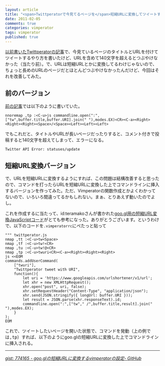 ```yaml
---
layout: article
title: "<span>Twittperatorで今見てるページを</span>短縮URLに変換してツイートする"
date: 2011-02-05
comments: true
categories: vimperator
tags: vimperator
published: true
---
```


[以前書いたTwittperatorの記事](/2011/01/22/vimperator-twitter-plugin-twittperator)で、今見ているページのタイトルとURLを付けてツイートするやり方を書いたけど、URLを含めて140文字を超えるとつぶやけなかった（当たり前）。で、URLは短縮URLとかに変換してるわけじゃないので、ちょっと長めのURLのページだとほとんどつぶやけなかったんだけど、今回はそれを改善してみた。
<!-- READMORE -->

## 前のバージョン
[前の記事](/2011/01/22/vimperator-twitter-plugin-twittperator)では以下のように書いていた。

~~~ vim
nnoremap ,tp :<C-u>js commandline.open(":",["tw",buffer.title,buffer.URI].join(" "),modes.EX)<CR><C-a><Right><Right><Right><Space>/<Space><Left><Left><Left>
~~~

でもこれだと、タイトルやURLが長いページだったりすると、コメント付きで投稿すると140文字を超えてしまって、エラーになる。

~~~ sh
Twitter API Error: statuses/update
~~~


## 短縮URL変換バージョン

で、URLを短縮URLに変換するようにすれば、この問題は結構改善すると思ったので、コマンドを打ったらURLを短縮URLに変換した上でコマンドラインに挿入するバージョンを作ってみた。ただ、Vimperatorの関数作成とかよくわかってないので、いろいろ間違ってるかもしれない。まぁ、とりあえず動いたのでよし。

これを作成するに当たって、id:teramakoさんが書かれた[goo.gl用の短縮URL変換JavaScriptコード](https://gist.github.com/774165)がとても参考になった。ありがとうございます。というわけで、以下のコードを`.vimperatorrc`にぺたっと貼って

~~~ vim
""" twittperator.js
nmap ,tt :<C-u>tw<Space>
nmap ,tf :<C-u>tw!<CR>
nmap ,tu :<C-u>tw!@<CR>
nmap ,tp :<C-u>twuri<CR><C-a><Right><Right><Right>
js <<EOM
commands.addUserCommand(
    ["twuri"],
    "Twittperator tweet with URI",
    function(){
        let uri = 'https://www.googleapis.com/urlshortener/v1/url';
        let xhr = new XMLHttpRequest();
        xhr.open("post", uri, false);
        xhr.setRequestHeader("Content-Type", "application/json");
        xhr.send(JSON.stringify({ longUrl: buffer.URI }));
        let result = JSON.parse(xhr.responseText).id;
        commandline.open(":",["tw"," /",buffer.title,result].join(" "),modes.EX);
    }
);
EOM
~~~

これで、ツイートしたいページを開いた状態で、コマンドを発動（上の例では<kbd>,tp</kbd>）すれば、以下のようにgoo.glの短縮URLに変換した上でコマンドラインに挿入される。

* * *

<cite>[gist: 774165 - goo.glの短縮URLに変換するvimperatorの設定- GitHub](https://gist.github.com/774165)</cite>
